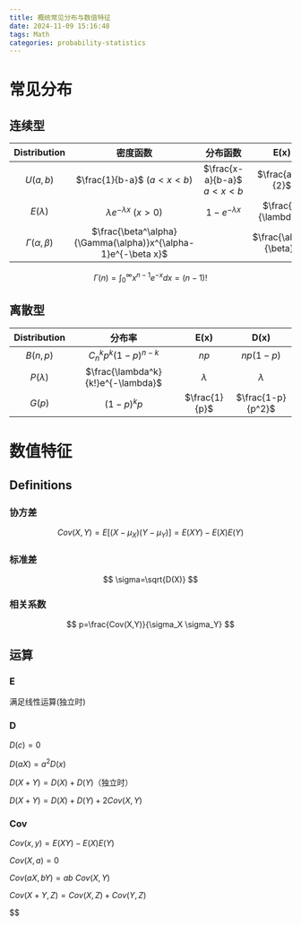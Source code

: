 ```yaml
---
title: 概统常见分布与数值特征
date: 2024-11-09 15:16:48
tags: Math
categories: probability-statistics
---
```

# 常见分布

## 连续型
|Distribution|密度函数|分布函数|E(x)|D(x)|
|:---:|:---:|:---:|:---:|:---:|
|$U(a,b)$|$\frac{1}{b-a}$ $(a<x<b)$|$\frac{x-a}{b-a}$ $a<x<b$|$\frac{a+b}{2}$|$\frac{(b-a)^2}{12}$
|$E(\lambda)$|$\lambda e^{-\lambda x}$ $(x>0)$|$1-e^{-\lambda x}$|$\frac{1}{\lambda}$|$\frac{1}{\lambda^2}$
|$\Gamma(\alpha,\beta)$|$\frac{\beta^\alpha}{\Gamma(\alpha)}x^{\alpha-1}e^{-\beta x}$||$\frac{\alpha}{\beta}$|$\frac{\alpha}{\beta^2}$

$$
\Gamma(n)=\int_0^{\infty}x^{n-1}e^{-x}dx=(n-1)!
$$

## 离散型

|Distribution|分布率|E(x)|D(x)|
|:---:|:---:|:---:|:---:|
|$B(n,p)$|$C_n^kp^k(1-p)^{n-k}$|$np$|$np(1-p)$|
|$P(\lambda)$|$\frac{\lambda^k}{k!}e^{-\lambda}$|$\lambda$|$\lambda$
|$G(p)$|$(1-p)^kp$|$\frac{1}{p}$|$\frac{1-p}{p^2}$

# 数值特征

## Definitions
### 协方差
$$
Cov(X,Y)=E[(X-\mu_X)(Y-\mu_Y)]=E(XY)-E(X)E(Y)
$$
### 标准差
$$
\sigma=\sqrt{D(X)}
$$

### 相关系数
$$
p=\frac{Cov(X,Y)}{\sigma_X \sigma_Y}
$$

## 运算

### E
满足线性运算(独立时)

### D

$D(c)=0$

$D(aX)=a^2D(x)$

$D(X+Y)=D(X)+D(Y)$（独立时）

$D(X+Y)=D(X)+D(Y)+2Cov(X,Y)$

### Cov

$Cov(x,y)=E(XY)-E(X)E(Y)$

$Cov(X,a)=0$

$Cov(aX,bY)=ab\ Cov(X,Y)$

$Cov(X+Y,Z)=Cov(X,Z)+Cov(Y,Z)$

$$